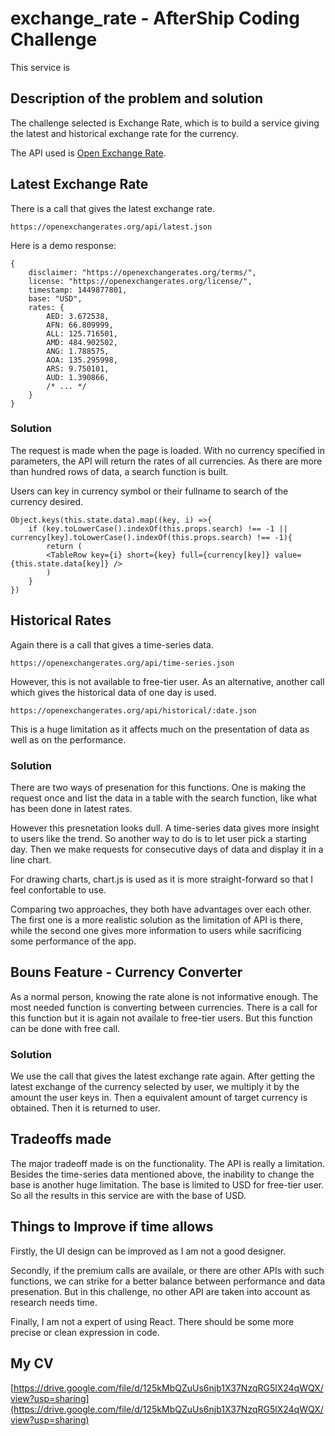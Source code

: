 # exchange_rate - AfterShip Coding Challenge

This service is 

## Description of the problem and solution
The challenge selected is Exchange Rate, which is to build a service giving the latest and historical exchange rate for the currency.

The API used is [Open Exchange Rate](https://openexchangerates.org/).

## Latest Exchange Rate
There is a call that gives the latest exchange rate.
```
https://openexchangerates.org/api/latest.json
```
Here is a demo response:
```
{
    disclaimer: "https://openexchangerates.org/terms/",
    license: "https://openexchangerates.org/license/",
    timestamp: 1449877801,
    base: "USD",
    rates: {
        AED: 3.672538,
        AFN: 66.809999,
        ALL: 125.716501,
        AMD: 484.902502,
        ANG: 1.788575,
        AOA: 135.295998,
        ARS: 9.750101,
        AUD: 1.390866,
        /* ... */
    }
}
```
### Solution 
The request is made when the page is loaded. With no currency specified in parameters, the API will return the rates of all currencies. As there are more than hundred rows of data, a search function is built.

Users can key in currency symbol or their fullname to search of the currency desired. 

```
Object.keys(this.state.data).map((key, i) =>{
    if (key.toLowerCase().indexOf(this.props.search) !== -1 ||                                 currency[key].toLowerCase().indexOf(this.props.search) !== -1){
        return (
        <TableRow key={i} short={key} full={currency[key]} value={this.state.data[key]} />
        )  
    }
})
```
## Historical Rates
Again there is a call that gives a time-series data.
```
https://openexchangerates.org/api/time-series.json
```
However, this is not available to free-tier user. As an alternative, another call which gives the historical data of one day is used.
```
https://openexchangerates.org/api/historical/:date.json
```
This is a huge limitation as it affects much on the presentation of data as well as on the performance.
### Solution
There are two ways of presenation for this functions. One is making the request once and list the data in a table with the search function, like what has been done in latest rates.

However this presnetation looks dull. A time-series data gives more insight to users like the trend. So another way to do is to let user pick a starting day. Then we make requests for consecutive days of data and display it in a line chart. 

For drawing charts, chart.js is used as it is more straight-forward so that I feel confortable to use.

Comparing two approaches, they both have advantages over each other. The first one is a more realistic solution as the limitation of API is there, while the second one gives more information to users while sacrificing some performance of the app.

## Bouns Feature - Currency Converter
As a normal person, knowing the rate alone is not informative enough. The most needed function is converting between currencies. There is a call for this function but it is again not availale to free-tier users. But this function can be done with free call.

### Solution
We use the call that gives the latest exchange rate again. After getting the latest exchange of the currency selected by user, we multiply it by the amount the user keys in. Then a equivalent amount of target currency is obtained. Then it is returned to user.

## Tradeoffs made

The major tradeoff made is on the functionality. The API is really a limitation. Besides the time-series data mentioned above, the inability to change the base is another huge limitation. The base is limited to USD for free-tier user. So all the results in this service are with the base of USD. 

## Things to Improve if time allows
Firstly, the UI design can be improved as I am not a good designer. 

Secondly, if the premium calls are availale, or there are other APIs with such functions, we can strike for a better balance between performance and data presenation. But in this challenge, no other API are taken into account as research needs time.

Finally, I am not a expert of using React. There should be some more precise or clean expression in code. 

## My CV
[https://drive.google.com/file/d/125kMbQZuUs6njb1X37NzqRG5lX24qWQX/view?usp=sharing](https://drive.google.com/file/d/125kMbQZuUs6njb1X37NzqRG5lX24qWQX/view?usp=sharing)

